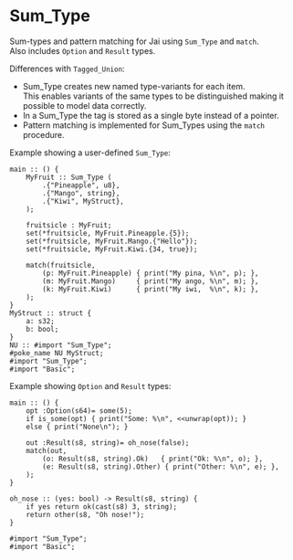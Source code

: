 # Sum_Type

Sum-types and pattern matching for Jai using `Sum_Type` and `match`.  
Also includes `Option` and `Result` types.

Differences with `Tagged_Union`:
- Sum_Type creates new named type-variants for each item.  
This enables variants of the same types to be distinguished making it possible to model data correctly.
- In a Sum_Type the tag is stored as a single byte instead of a pointer.
- Pattern matching is implemented for Sum_Types using the `match` procedure.

Example showing a user-defined `Sum_Type`:
```jai
main :: () {
    MyFruit :: Sum_Type (
        .{"Pineapple", u8},
        .{"Mango", string},
        .{"Kiwi", MyStruct},
    );

    fruitsicle : MyFruit;
    set(*fruitsicle, MyFruit.Pineapple.{5});
    set(*fruitsicle, MyFruit.Mango.{"Hello"});
    set(*fruitsicle, MyFruit.Kiwi.{34, true});

    match(fruitsicle,
        (p: MyFruit.Pineapple) { print("My pina, %\n", p); },
        (m: MyFruit.Mango)     { print("My ango, %\n", m); },
        (k: MyFruit.Kiwi)      { print("My iwi,  %\n", k); },
    );
}
MyStruct :: struct {
    a: s32;
    b: bool;
}
NU :: #import "Sum_Type";
#poke_name NU MyStruct;
#import "Sum_Type";
#import "Basic";
```

Example showing `Option` and `Result` types:
```jai
main :: () {
    opt :Option(s64)= some(5);
    if is_some(opt) { print("Some: %\n", <<unwrap(opt)); }
    else { print("None\n"); }

    out :Result(s8, string)= oh_nose(false);
    match(out,
        (o: Result(s8, string).Ok)   { print("Ok: %\n", o); },
        (e: Result(s8, string).Other) { print("Other: %\n", e); },
    );
}

oh_nose :: (yes: bool) -> Result(s8, string) {
    if yes return ok(cast(s8) 3, string);
    return other(s8, "Oh nose!");
}

#import "Sum_Type";
#import "Basic";
```
